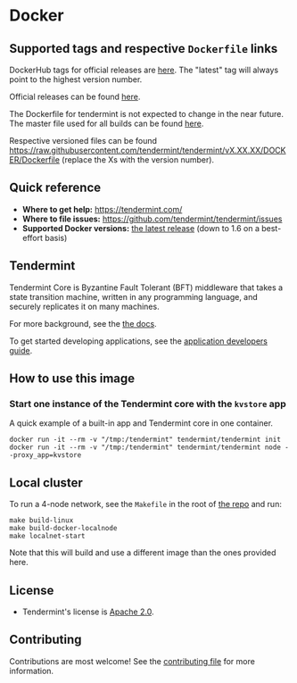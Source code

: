 # Docker

## Supported tags and respective `Dockerfile` links

DockerHub tags for official releases are
[here](https://hub.docker.com/r/tendermint/tendermint/tags/). The "latest" tag
will always point to the highest version number.

Official releases can be found
[here](https://github.com/tendermint/tendermint/releases).

The Dockerfile for tendermint is not expected to change in the near future. The
master file used for all builds can be found
[here](https://raw.githubusercontent.com/tendermint/tendermint/master/DOCKER/Dockerfile).

Respective versioned files can be found
https://raw.githubusercontent.com/tendermint/tendermint/vX.XX.XX/DOCKER/Dockerfile
(replace the Xs with the version number).

## Quick reference

- **Where to get help:** https://tendermint.com/
- **Where to file issues:** https://github.com/tendermint/tendermint/issues
- **Supported Docker versions:** [the latest release](https://github.com/moby/moby/releases) (down to 1.6 on a best-effort basis)

## Tendermint

Tendermint Core is Byzantine Fault Tolerant (BFT) middleware that takes a state
transition machine, written in any programming language, and securely
replicates it on many machines.

For more background, see the [the
docs](https://tendermint.com/docs/introduction/#quick-start).

To get started developing applications, see the [application developers
guide](https://tendermint.com/docs/introduction/quick-start.html).

## How to use this image

### Start one instance of the Tendermint core with the `kvstore` app

A quick example of a built-in app and Tendermint core in one container.

```
docker run -it --rm -v "/tmp:/tendermint" tendermint/tendermint init
docker run -it --rm -v "/tmp:/tendermint" tendermint/tendermint node --proxy_app=kvstore
```

## Local cluster

To run a 4-node network, see the `Makefile` in the root of [the
repo](https://github.com/tendermint/tendermint/blob/master/Makefile) and run:

```
make build-linux
make build-docker-localnode
make localnet-start
```

Note that this will build and use a different image than the ones provided
here.

## License

- Tendermint's license is [Apache
  2.0](https://github.com/tendermint/tendermint/blob/master/LICENSE).

## Contributing

Contributions are most welcome! See the [contributing
file](https://github.com/tendermint/tendermint/blob/master/CONTRIBUTING.md) for
more information.
